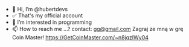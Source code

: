 - 👋 Hi, I’m @hubertdevs
- ✅ That's my official account
- 👀 I’m interested in programming
- 📫 How to reach me ...? contact: gg@gmail.com
Zagraj ze mną w grę Coin Master! https://GetCoinMaster.com/~n8jqzIWy04
<!---
hubertdevs/hubertdevs is a ✨ special ✨ repository because its `README.md` (this file) appears on your GitHub profile.
You can click the Preview link to take a look at your changes.
--->

